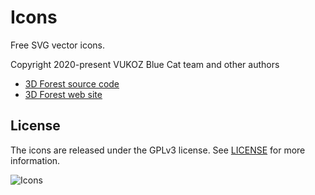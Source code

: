 # Icons
Free SVG vector icons.

Copyright 2020-present VUKOZ
Blue Cat team and other authors
- [3D Forest source code](https://github.com/VUKOZ-OEL/3d-forest.git)
- [3D Forest web site](https://www.3dforest.eu/)

## License
The icons are released under the GPLv3 license.
See [LICENSE](LICENSE) for more information.

![Icons](https://vukoz-oel.github.io/3d-forest-documentation/icons.png "Icons")